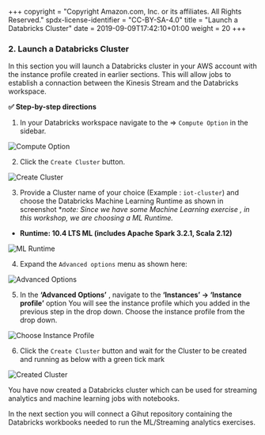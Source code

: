 +++
copyright = "Copyright Amazon.com, Inc. or its affiliates. All Rights Reserved."
spdx-license-identifier = "CC-BY-SA-4.0"
title = "Launch a Databricks Cluster"
date = 2019-09-09T17:42:10+01:00
weight = 20
+++

### 2. Launch a Databricks Cluster

In this section you will launch a Databricks cluster in your AWS account with the instance profile created in earlier sections. This will allow jobs to establish a connaction between the Kinesis Stream and the Databricks workspace.

**:white_check_mark: Step-by-step directions**

1.  In your Databricks workspace navigate to the => `Compute Option` in the sidebar.

![Compute Option](/images/databricks/compute-option.png)

2.  Click the `Create Cluster` button.

![Create Cluster](/images/databricks/create-cluster.png)

3.   Provide a Cluster name  of your choice (Example : `iot-cluster`) and choose the  Databricks Machine Learning Runtime as shown in screenshot 
**note: Since we have some Machine Learning exercise , in this workshop, we are choosing a  ML Runtime.*

- **Runtime: 10.4 LTS ML (includes Apache Spark 3.2.1, Scala 2.12)**

![ML Runtime](/images/databricks/ml-runtime.png)

4. Expand the `Advanced options` menu as shown here:

![Advanced Options](/images/databricks/advanced-options.png)

5. In the **‘Advanced Options’** , navigate to the **‘Instances’ -> ‘Instance profile’** option You will see the instance profile which you added in the previous step in the drop down. Choose the instance profile from the drop down.

![Choose Instance Profile](/images/databricks/choose-instance-profile.png)

6. Click the `Create Cluster` button and  wait for the Cluster to be created and running as below with a green tick mark

![Created Cluster](/images/databricks/created-cluster.png)


You have now created a Databricks cluster which can be used for streaming analytics and machine learning jobs with notebooks.

In the next section you will connect a Gihut repository containing the Databricks workbooks needed to run the ML/Streaming analytics exercises.

